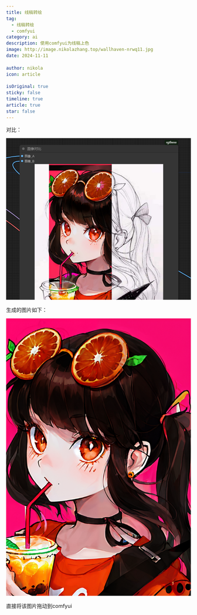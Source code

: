 ```yaml
---
title: 线稿转绘
tag:
  - 线稿转绘
  - comfyui
category: ai
description: 使用comfyui为线稿上色
image: http://image.nikolazhang.top/wallhaven-nrwq11.jpg
date: 2024-11-11

author: nikola
icon: article

isOriginal: true
sticky: false
timeline: true
article: true
star: false
---
```


对比：

![效果对比](https://github.com/NikolaZhang/image-blog/blob/main/compare.png?raw=true)

生成的图片如下：

![生成结果](https://github.com/NikolaZhang/image-blog/blob/main/ComfyUI_temp_pnahd_00017_.png?raw=true)

直接将该图片拖动到comfyui
